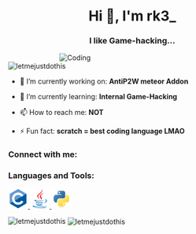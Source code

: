 
<h1 align="center">Hi 👋, I'm rk3_</h1>
<h3 align="center">I like Game-hacking...</h3>
<img align="right" alt="Coding" width="400" src="https://cdn.dribbble.com/users/1162077/screenshots/3848914/programmer.gif">

<p align="left"> <img src="https://komarev.com/ghpvc/?username=letmejustdothis&label=Profile%20views&color=0e75b6&style=flat" alt="letmejustdothis" /> </p>

- 🔭 I’m currently working on: **AntiP2W meteor Addon**

- 🌱 I’m currently learning: **Internal Game-Hacking**

- 📫 How to reach me: **NOT**

- ⚡ Fun fact: **scratch = best coding language LMAO**

<h3 align="left">Connect with me:</h3>
<p align="left">
</p>

<h3 align="left">Languages and Tools:</h3>
<p align="left"> <a href="https://www.cprogramming.com/" target="_blank" rel="noreferrer"> <img src="https://raw.githubusercontent.com/devicons/devicon/master/icons/c/c-original.svg" alt="c" width="40" height="40"/> </a> <a href="https://www.java.com" target="_blank" rel="noreferrer"> <img src="https://raw.githubusercontent.com/devicons/devicon/master/icons/java/java-original.svg" alt="java" width="40" height="40"/> </a> <a href="https://www.python.org" target="_blank" rel="noreferrer"> <img src="https://raw.githubusercontent.com/devicons/devicon/master/icons/python/python-original.svg" alt="python" width="40" height="40"/> </a> </p>

<p><img align="left" src="https://github-readme-stats.vercel.app/api/top-langs?username=letmejustdothis&show_icons=true&locale=en&layout=compact" alt="letmejustdothis" /></p>

<p>&nbsp;<img align="center" src="https://github-readme-stats.vercel.app/api?username=letmejustdothis&show_icons=true&locale=en" alt="letmejustdothis" /></p>

